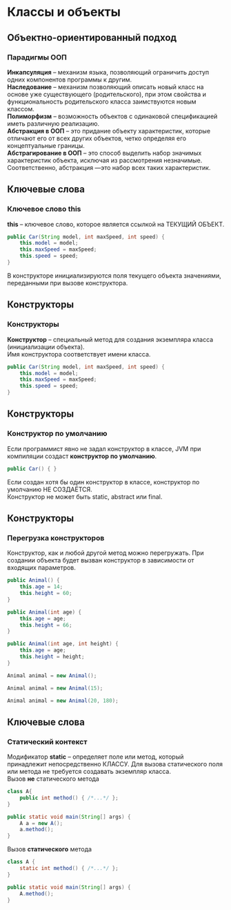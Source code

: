 # Классы и объекты
## Объектно-ориентированный подход
### Парадигмы ООП
**Инкапсуляция** – механизм языка, позволяющий ограничить доступ одних компонентов программы к другим.  
**Наследование** – механизм позволяющий описать новый класс на основе уже существующего (родительского), при этом свойства и функциональность родительского класса заимствуются новым классом.  
**Полиморфизм** – возможность объектов с одинаковой спецификацией иметь различную реализацию.  
**Абстракция в ООП** – это придание объекту характеристик, которые отличают его от всех других объектов, четко определяя его концептуальные границы.  
**Абстрагирование в ООП** – это способ выделить набор значимых характеристик объекта, исключая из рассмотрения незначимые. Соответственно, абстракция —это набор всех таких характеристик.
## Ключевые слова
### Ключевое слово this
**this** – ключевое слово, которое является ссылкой на ТЕКУЩИЙ ОБЪЕКТ.
```java
public Car(String model, int maxSpeed, int speed) {
    this.model = model;
    this.maxSpeed = maxSpeed;
    this.speed = speed;
}
```
В конструкторе инициализируются поля текущего объекта значениями, переданными при вызове конструктора.
## Конструкторы
### Конструкторы
**Конструктор** – специальный метод для создания экземпляра класса (инициализации объекта).  
Имя конструктора соответствует имени класса.
```java
public Car(String model, int maxSpeed, int speed) {
    this.model = model;
    this.maxSpeed = maxSpeed;
    this.speed = speed;
}
```
## Конструкторы
### Конструктор по умолчанию
Если программист явно не задал конструктор в классе, JVM при компиляции создаст **конструктор по умолчанию**.
```java
public Car() { }
```
Если создан хотя бы один конструктор в классе, конструктор по умолчанию НЕ СОЗДАЁТСЯ.  
Конструктор не может быть static, abstract или final.
## Конструкторы
### Перегрузка конструкторов
Конструктор, как и любой другой метод можно перегружать. При создании объекта будет вызван конструктор в зависимости от входящих параметров.
```java
public Animal() {
    this.age = 14;
    this.height = 60;
}

public Animal(int age) {
    this.age = age;
    this.height = 66;
}

public Animal(int age, int height) {
    this.age = age;
    this.height = height;
}
```
```java
Animal animal = new Animal();
```
```java
Animal animal = new Animal(15);
```
```java
Animal animal = new Animal(20, 180);
```
## Ключевые слова
### Статический контекст
Модификатор **static** – определяет поле или метод, который принадлежит непосредственно КЛАССУ.
Для вызова статического поля или метода не требуется создавать экземпляр класса.  
Вызов **не** статического метода
```java
class A{
    public int method() { /*...*/ };
}
```
```java
public static void main(String[] args) {
    A a = new A();
    a.method();
}
```
Вызов **статического** метода
```java
class A {
    static int method() { /*...*/ };
}
```
```java
public static void main(String[] args) {
    A.method();
}
```

